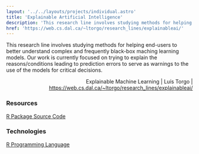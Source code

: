 ```yaml
---
layout: '../../layouts/projects/individual.astro'
title: 'Explainable Artificial Intelligence'
description: 'This research line involves studying methods for helping end-users to better understand complex and frequently black-box maching learning models. Our work is currently focused on trying to explain the reasons/conditions leading to prediction errors to serve as warnings to the use of the models for critical decisions.'
href: 'https://web.cs.dal.ca/~ltorgo/research_lines/explainableai/'
---
```

This research line involves studying methods for helping end-users to better understand complex and frequently black-box maching learning models. Our work is currently focused on trying to explain the reasons/conditions leading to prediction errors to serve as warnings to the use of the models for critical decisions.

<p style="text-align: right; font-size: var(--footnote-font-size);">Explainable Machine Learning | Luís Torgo | <a href="https://web.cs.dal.ca/~ltorgo/research_lines/explainableai/">https://web.cs.dal.ca/~ltorgo/research_lines/explainableai/</a></p>

<h3 class="section__subtitle">Resources</h3>

<span class="mdi mdi-github"/> [R Package Source Code](https://github.com/citoplasme/edr)

<h3 class="section__subtitle">Technologies</h3>

<span class="mdi mdi-language-r"/> [R Programming Language](https://www.r-project.org)
